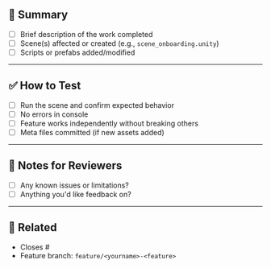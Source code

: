 ## 📌 Summary

- [ ] Brief description of the work completed
- [ ] Scene(s) affected or created (e.g., `scene_onboarding.unity`)
- [ ] Scripts or prefabs added/modified

---

## ✅ How to Test

- [ ] Run the scene and confirm expected behavior
- [ ] No errors in console
- [ ] Feature works independently without breaking others
- [ ] Meta files committed (if new assets added)

---

## 🧩 Notes for Reviewers

- [ ] Any known issues or limitations?
- [ ] Anything you'd like feedback on?

---

## 🔗 Related

- Closes #
- Feature branch: `feature/<yourname>-<feature>`
